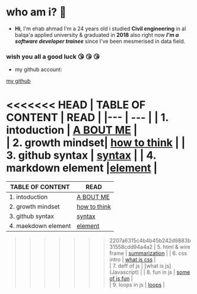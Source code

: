  # who am i? :slightly_frowning_face:
- **Hi**, I'm ehab ahmad I'm a 24 years old i studied **Civil engineering** in al balqa'a applied university & graduated in **2018** also right now ***I'm a software developer trainee*** since I've been mesmerised in data field.
### wish you all a good luck :kissing_heart: :kissing_heart: :kissing_heart:                                                         
- my github account: 

[my github](https://github.com/ehab-ahma)

<<<<<<< HEAD
| TABLE OF CONTENT |  READ                     |
|---               | ---                       |
| 1. intoduction     | [A BOUT ME](introd)     |                      
| 2. growth mindset| [how to think](mindset)   |
| 3. github syntax | [syntax](github)          |
| 4. markdown element |[element](markdown)     |
=======
| TABLE OF CONTENT |  READ                                        |
|---               | ---                                          |
| 1. intoduction     | [A BOUT ME](introd) |                         
| 2. growth mindset| [how to think](mindset)            |
| 3. github syntax | [syntax](github)       |
| 4. maekdown element |[element](markdown)   |
>>>>>>> 2207a6315c4b4b45b242d9883b31558cdd94a4a2
| 5. html & wire frame | [summarization](sum)  |
| 6. css intro     | [what is css](css)        |  
| 7. deff of js | [what is js] (Javascript)    |
| 8. fun in js  | [some of js fun](jsfunction) |   
| 9. loops in js | [loops](loops)              |
 
